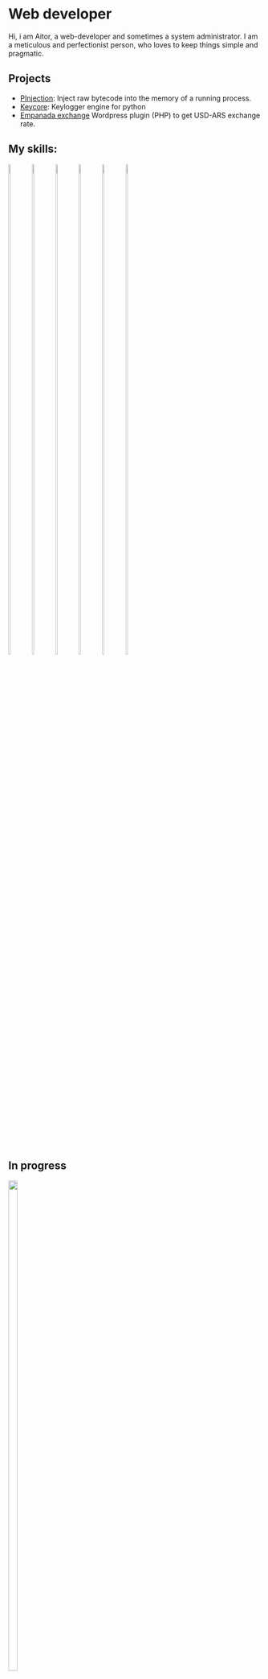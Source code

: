 # Web developer

Hi, i am Aitor, a web-developer and sometimes a system administrator. I am a meticulous and perfectionist person, who loves to keep things simple and pragmatic.

## Projects

  - [PInjection](https://www.github.com/torswq/PInjection): Inject raw bytecode into the memory of a running process.
  - [Keycore](https://www.github.com/torswq/keycore): Keylogger engine for python
  - [Empanada exchange](https://www.github.com/torswq/empanada-exchange) Wordpress plugin (PHP) to get USD-ARS exchange rate.
 
## My skills:
<p align="">
<img width="8.5%" height= "50%" src="https://cdn.icon-icons.com/icons2/112/PNG/512/python_18894.png">
<img width="8.5%" height="50%" src="https://cdn.icon-icons.com/icons2/2415/PNG/512/html_original_wordmark_logo_icon_146478.png" >
<img width="8.5%" height="50%" src="https://cdn.icon-icons.com/icons2/2415/PNG/512/css_original_wordmark_logo_icon_146576.png">
<img width="8.5%" height= "50%" src="https://cdn.icon-icons.com/icons2/2108/PNG/512/php_icon_130857.png">
<img width="8.5%" height= "50%" src="https://cdn.icon-icons.com/icons2/2108/PNG/512/javascript_icon_130900.png">
<img width="9.6%" height="50%" src="https://cdn.icon-icons.com/icons2/2415/PNG/512/nodejs_original_wordmark_logo_icon_146412.png"></p>

## In progress
<p align=''>
<img width="19%" height= "50%" src="https://cdn.icon-icons.com/icons2/2415/PNG/512/django_plain_logo_icon_146558.png">
<br>

### Courses
* Udemy
  - [PHP & MySQL - Certification for beginners](https://www.udemy.com/course/php-mysql-certification-course-for-beginners)

